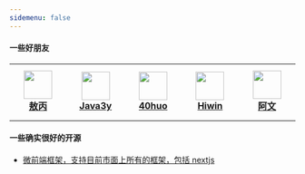 ```yaml
---
sidemenu: false
---
```


#### 一些好朋友

<table>
  <tr>
    <td width="100" height="100" align="center">
      <a target="_blank" href="https://github.com/AobingJava">
        <img src="https://avatars.githubusercontent.com/u/41898583?v=4" width="50" height="50" />
        <br />
        <strong>敖丙</strong>
      </a>
    </td>
    <td width="100" height="100" align="center">
      <a target="_blank" href="https://github.com/ZhongFuCheng3y">
        <img src="https://avatars3.githubusercontent.com/u/33118128?s=460&u=2fdf6f874aba7528ca5e677768a72c377da789d1&v=4" width="50" height="50" />
        <br />
        <strong>Java3y</strong>
      </a>
    </td>
    <td width="100" height="100" align="center">
      <a target="_blank" href="https://github.com/40huo?tab=repositories">
        <img src="https://avatars0.githubusercontent.com/u/13835420?s=460&v=4" width="50" height="50" />
        <br />
        <strong>40huo</strong>
      </a>
    </td>
    <td width="100" height="100" align="center">
      <a target="_blank" href="https://github.com/HiwinCN?tab=repositories">
        <img src="https://avatars0.githubusercontent.com/u/15690319?s=460&v=4" width="50" height="50" />
        <br />
        <strong>Hiwin</strong>
      </a>
    </td>
    <td width="100" height="100" align="center">
      <a target="_blank" href="https://github.com/liwei2222/">
        <img src="https://avatars2.githubusercontent.com/u/33387749?s=460&u=7f1c9f73813c5e9a294bdf84b97e7780877a58f4&v=4" width="50" height="50" />
        <br />
        <strong>阿文</strong>
      </a>
    </td>
  </tr>
</table>

#### 一些确实很好的开源

- [微前端框架，支持目前市面上所有的框架，包括 nextjs](https://github.com/tuya/medusa)
